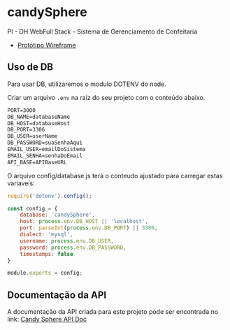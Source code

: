 # candySphere
PI - DH WebFull Stack - Sistema de Gerenciamento de Confeitaria

* [Protótipo Wireframe](https://www.figma.com/proto/MVsNgBtMtqjBIPfFQsv8wF/prototype?scaling=min-zoom&node-id=75%3A77)

## Uso de DB

Para usar DB, utilizaremos o modulo DOTENV do node.

Criar um arquivo `.env` na raiz do seu projeto com o conteúdo abaixo.

```txt
PORT=3000
DB_NAME=databaseName
DB_HOST=databaseHost
DB_PORT=3306
DB_USER=userName
DB_PASSWORD=suaSenhaAqui
EMAIL_USER=emailDoSistema
EMAIL_SENHA=senhaDoEmail
API_BASE=APIBaseURL
```

O arquivo config/database.js terá o conteudo ajustado para carregar estas variaveis:

```js
require('dotenv').config();

const config = {
    database: 'candySphere',
    host: process.env.DB_HOST || 'localhost',
    port: parseInt(process.env.DB_PORT) || 3306,
    dialect: 'mysql',
    username: process.env.DB_USER,
    password: process.env.DB_PASSWORD,
    timestamps: false
}

module.exports = config;
```

## Documentação da API

A documentação da API criada para este projeto pode ser encontrada no link: [Candy Sphere API Doc](https://app.swaggerhub.com/apis-docs/rastapf/candy-sphere/0.1.0)
